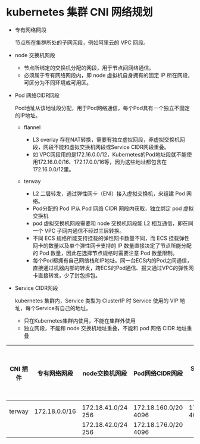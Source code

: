 # kubernetes 集群 CNI 网络规划

- 专有网络网段 

  节点所在集群所处的子网网段，例如阿里云的 VPC 网段。

- node 交换机网段

  - 节点所绑定的交换机分配的网段，用于节点间网络通信。
  - 必须属于专有网络网段内，即 node 虚拟机自身拥有的固定 IP 所在网段，可区分为不同环境或可用区。

- Pod 网络CIDR网段

  Pod地址从该地址段分配，用于Pod网络通信，每个Pod具有一个独立不固定的IP地址。
  
  - flannel
    - L3 overlay 存在NAT转换，需要有独立虚拟网段，非虚拟交换机网段，网段不能和虚拟交换机网段或Service CIDR网段重叠。
    - 如 VPC网段用的是172.16.0.0/12，Kubernetes的Pod地址段就不能使用172.16.0.0/16、172.17.0.0/16等，因为这些地址都包含在172.16.0.0/12里。
  
  - terway
    - L2 二层转发，通过弹性网卡（ENI）接入虚拟交换机，来组建 Pod 网络。
    - Pod分配的 Pod IP从 Pod 网络 CIDR 网段内获取，独立绑定 pod 虚拟交换机
    - pod 虚拟交换机网段需要和 node 交换机网段能 L2 相互通信，即在同一个 VPC 子网内通信不经过三层转换。
    - 不同 ECS 规格所能支持挂载的弹性网卡数量不同，而 ECS 挂载弹性网卡的数量以及单个弹性网卡支持的 IP 数量直接决定了节点所能分配的 Pod 数量，因此在选择节点规格时需要注意 Pod 数量限制。
    - 每个Pod都拥有自己网络栈和IP地址。同一台ECS内的Pod之间通信，直接通过机器内部的转发，跨ECS的Pod通信、报文通过VPC的弹性网卡直接转发，少了封包拆包。
    
  
- Service CIDR网段
  
  kubernetes 集群内，Service 类型为 ClusterIP 时 Service 使用的 VIP 地址，每个Service有自己的地址。
  
  - 只在Kubernetes集群内使用，不能在集群外使用
  - 独立网段，不能和 node 交换机地址重叠，不能和 pod 网络 CIDR 地址重叠



| CNI 插件 | 专有网络网段      | node交换机网段       | Pod网络CIDR网段        | Service CIDR网段     | 最大可分配Pod地址数 | 可用节点数（48 Pod每节点 4c32GB） | 可用节点数（143 Pod每节点 16c128GB）  | 微服务数量 |
|---------|-----------------|--------------------|-----------------------|---------------------|------------------|-------------------------------|-----------------------------------|-----------|
|         |                 |                    |                       |                     |                  |                               |                                   |           |
| terway  |172.18.0.0/16    | 172.18.41.0/24 256 | 172.18.160.0/20  4096 | 172.23.0.0/20  4096 | 4096             |   85                          | 28                                |  4096     |
|         |                 | 172.18.42.0/24 256 | 172.18.176.0/20  4096 |                     | 4096             |   85                          | 28                                |           |